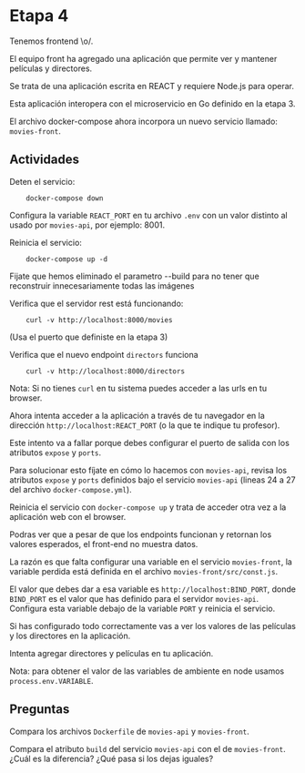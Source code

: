 # Etapa 4

Tenemos frontend \o/.

El equipo front ha agregado una aplicación que permite ver y mantener películas y directores.

Se trata de una aplicación escrita en REACT y requiere Node.js para operar.

Esta aplicación interopera con el microservicio en Go definido en la etapa 3.

El archivo docker-compose ahora incorpora un nuevo servicio llamado: `movies-front`.

## Actividades

Deten el servicio:

```
    docker-compose down 
```

Configura la variable `REACT_PORT` en tu archivo `.env` con un valor distinto al usado por `movies-api`, por ejemplo: 8001.

Reinicia el servicio:

```
    docker-compose up -d 
```

Fijate que hemos eliminado el parametro --build para no tener que reconstruir innecesariamente todas las imágenes

Verifica que el servidor rest está funcionando:

```
    curl -v http://localhost:8000/movies
```

(Usa el puerto que definiste en la etapa 3)

Verifica que el nuevo endpoint `directors` funciona

```
    curl -v http://localhost:8000/directors
```

Nota: Si no tienes `curl` en tu sistema puedes acceder a las urls en tu browser.

Ahora intenta acceder a la aplicación a través de tu navegador en la dirección `http://localhost:REACT_PORT` (o la que te indique tu profesor).

Este intento va a fallar porque debes configurar el puerto de salida con los atributos `expose` y `ports`.

Para solucionar esto fíjate en cómo lo hacemos con `movies-api`, revisa los atributos `expose` y `ports`  definidos bajo el servicio `movies-api` (lineas 24 a 27 del archivo `docker-compose.yml`).

Reinicia el servicio con `docker-compose up` y trata de acceder otra vez a la aplicación web con el browser.

Podras ver que a pesar de que los endpoints funcionan y retornan los valores esperados, el front-end no muestra datos.

La razón es que falta configurar una variable en el servicio `movies-front`, la variable perdida está definida en el archivo `movies-front/src/const.js`.

El valor que debes dar a esa variable es `http://localhost:BIND_PORT`, donde `BIND_PORT` es el valor que has definido para el servidor `movies-api`. Configura esta variable debajo de la variable `PORT` y reinicia el servicio.

Si has configurado todo correctamente vas a ver los valores de las películas y los directores en la aplicación.

Intenta agregar directores y películas en tu aplicación.

Nota: para obtener el valor de las variables de ambiente en node usamos `process.env.VARIABLE`.

## Preguntas

Compara los archivos `Dockerfile` de `movies-api` y `movies-front`. 

Compara el atributo `build` del servicio `movies-api` con el de `movies-front`. 
¿Cuál es la diferencia? 
¿Qué pasa si los dejas iguales?

